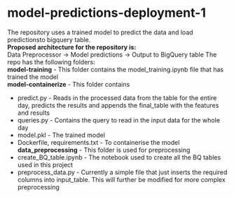 # model-predictions-deployment-1
The repository uses a trained model to predict the data and load predictionsto bigquery table.<br>
**Proposed architecture for the repository is:**<br>
Data Preprocessor -> Model predictions -> Output to BigQuery table
The repo has the following folders:<br>
**model-training** - This folder contains the model_training.ipynb file that has trained the model<br>
**model-containerize** - This folder contains <br>
- predict.py - Reads in the processed data from the table for the entire day, predicts the results and appends the final_table with the features and results
- queries.py - Contains the query to read in the input data for the whole day
- model.pkl - The trained model
- Dockerfile, requirements.txt - To containerise the model
**data_preprocessing** - This folder is used for preprocessing <br>
- create_BQ_table.ipynb - The notebook used to create all the BQ tables used in this project
- preprocess_data.py - Currently a simple file that just inserts the required columns into input_table. This will further be modified for more complex preprocessing